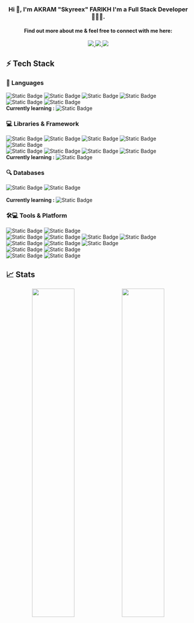 

### <div align="center">Hi 👋, I'm AKRAM "Skyreex" FARIKH I'm a Full Stack Developer 👨🏻‍💻.</div>
#### <div align="center">Find out more about me & feel free to connect with me here:</div>

<p align="center">
	<a href="https://twitter.com/skyr33x">
		<img src="https://img.shields.io/badge/x-212121?style=for-the-badge&logo=x&logoColor=white&labelColor=212121&color=white" />
	</a>
	<a href="https://www.linkedin.com/in/akram-farikh/">
		<img src="https://img.shields.io/badge/LinkedIn-212121?style=for-the-badge&logo=linkedin&logoColor=white&labelColor=212121&color=white" />
	</a>
  	<a href="mailto:akramfarikh3@gmail.com">
		<img src="https://img.shields.io/badge/gmail-212121?style=for-the-badge&logo=gmail&logoColor=white&labelColor=212121&color=white" />
	</a>
</p>

## ⚡ Tech Stack

### 🚀 Languages

![Static Badge](https://img.shields.io/badge/C-212121?style=for-the-badge&logo=C&logoColor=white&labelColor=212121&color=white) 
![Static Badge](https://img.shields.io/badge/Python-212121?style=for-the-badge&logo=python&logoColor=white&labelColor=212121&color=white)
![Static Badge](https://img.shields.io/badge/JavaScript-212121?style=for-the-badge&logo=JavaScript&logoColor=white&labelColor=212121&color=white)
![Static Badge](https://img.shields.io/badge/php-212121?style=for-the-badge&logo=php&logoColor=white&labelColor=212121&color=white)
![Static Badge](https://img.shields.io/badge/HTMl-212121?style=for-the-badge&logo=html5&logoColor=white&labelColor=212121&color=white)
![Static Badge](https://img.shields.io/badge/CSs-212121?style=for-the-badge&logo=css3&logoColor=white&labelColor=212121&color=white)
<br>
 **Currently learning :** ![Static Badge](https://img.shields.io/badge/c++-212121?style=for-the-badge&logo=cplusplus&logoColor=white&labelColor=212121&color=white)
### 💻 Libraries & Framework

![Static Badge](https://img.shields.io/badge/laravel-212121?style=for-the-badge&logo=laravel&logoColor=white&labelColor=212121&color=white)
![Static Badge](https://img.shields.io/badge/react-212121?style=for-the-badge&logo=react&logoColor=white&labelColor=212121&color=white)
![Static Badge](https://img.shields.io/badge/node-212121?style=for-the-badge&logo=node.js&logoColor=white&labelColor=212121&color=white)
![Static Badge](https://img.shields.io/badge/express-212121?style=for-the-badge&logo=express&logoColor=white&labelColor=212121&color=white)
![Static Badge](https://img.shields.io/badge/bun-212121?style=for-the-badge&logo=bun&logoColor=white&labelColor=212121&color=white)
<br>
![Static Badge](https://img.shields.io/badge/bootstrap-212121?style=for-the-badge&logo=bootstrap&logoColor=white&labelColor=212121&color=white)
![Static Badge](https://img.shields.io/badge/tailwind-212121?style=for-the-badge&logo=tailwindcss&logoColor=white&labelColor=212121&color=white)
![Static Badge](https://img.shields.io/badge/styled%20components-212121?style=for-the-badge&logo=styled-components&logoColor=white&labelColor=212121&color=white)
![Static Badge](https://img.shields.io/badge/shadcn%2fui-212121?style=for-the-badge&logo=shadcnui&logoColor=white&labelColor=212121&color=white)
<br>
 **Currently learning :** ![Static Badge](https://img.shields.io/badge/typescript-212121?style=for-the-badge&logo=typescript&logoColor=white&labelColor=212121&color=white) 
### 🔍 Databases

![Static Badge](https://img.shields.io/badge/mysql-212121?style=for-the-badge&logo=mysql&logoColor=white&labelColor=212121&color=white)
![Static Badge](https://img.shields.io/badge/mongodb-212121?style=for-the-badge&logo=mongodb&logoColor=white&labelColor=212121&color=white)
<br><br>
 **Currently learning :** ![Static Badge](https://img.shields.io/badge/postgresql-212121?style=for-the-badge&logo=postgresql&logoColor=white&labelColor=212121&color=white)
### 🛠️💻 Tools & Platform

![Static Badge](https://img.shields.io/badge/git-212121?style=for-the-badge&logo=git&logoColor=white&labelColor=212121&color=white)
![Static Badge](https://img.shields.io/badge/github-212121?style=for-the-badge&logo=github&logoColor=white&labelColor=212121&color=white)
<br>
![Static Badge](https://img.shields.io/badge/phpstorm-212121?style=for-the-badge&logo=phpstorm&logoColor=white&labelColor=212121&color=white)
![Static Badge](https://img.shields.io/badge/webstorm-212121?style=for-the-badge&logo=webstorm&logoColor=white&labelColor=212121&color=white)
![Static Badge](https://img.shields.io/badge/datagrip-212121?style=for-the-badge&logo=datagrip&logoColor=white&labelColor=212121&color=white)
![Static Badge](https://img.shields.io/badge/vs%20code-212121?style=for-the-badge&logo=visualstudiocode&logoColor=white&labelColor=212121&color=white)
<br>
![Static Badge](https://img.shields.io/badge/xampp-212121?style=for-the-badge&logo=xampp&logoColor=white&labelColor=212121&color=white)
![Static Badge](https://img.shields.io/badge/docker-212121?style=for-the-badge&logo=docker&logoColor=white&labelColor=212121&color=white)
![Static Badge](https://img.shields.io/badge/vite-212121?style=for-the-badge&logo=vite&logoColor=white&labelColor=212121&color=white)
<br>
![Static Badge](https://img.shields.io/badge/windows-212121?style=for-the-badge&logo=windows&logoColor=white&labelColor=212121&color=white)
![Static Badge](https://img.shields.io/badge/wsl-212121?style=for-the-badge&logo=ubuntu&logoColor=white&labelColor=212121&color=white)
<br>
![Static Badge](https://img.shields.io/badge/photoshop-212121?style=for-the-badge&logo=adobephotoshop&logoColor=white&labelColor=212121&color=white)
![Static Badge](https://img.shields.io/badge/figma-212121?style=for-the-badge&logo=figma&logoColor=white&labelColor=212121&color=white)
<br>
## 📈 Stats

<p align="center">
  <img width="48%" src="https://github-readme-stats.vercel.app/api?username=Skyreex&show_icons=true&hide_border=true&theme=radical" />
  <img width="48%" src="https://github-readme-streak-stats.herokuapp.com/?user=Skyreex&hide_border=true&theme=radical" />
</p>
